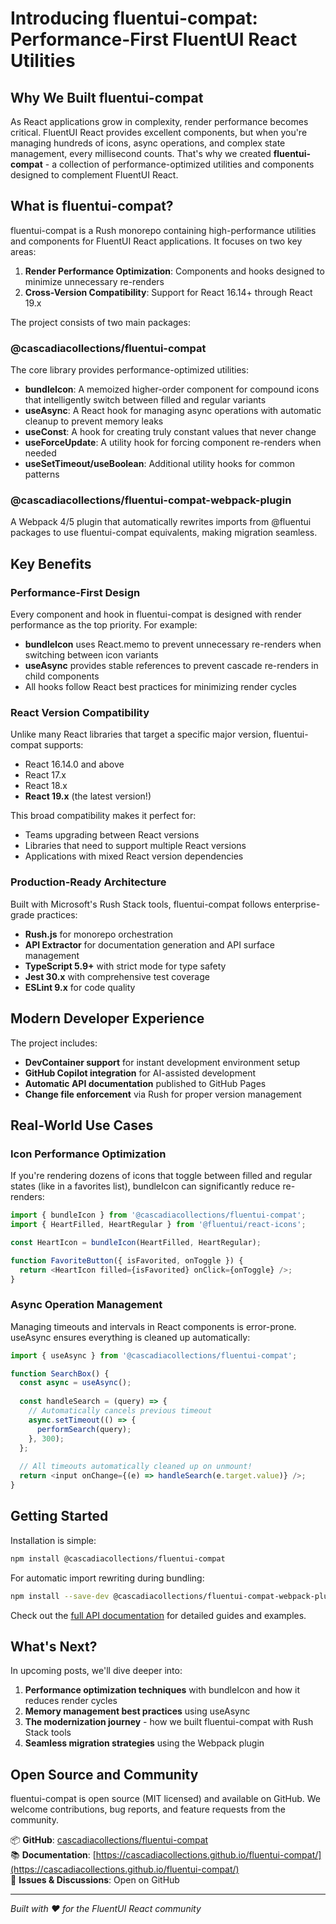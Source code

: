 # Introducing fluentui-compat: Performance-First FluentUI React Utilities

## Why We Built fluentui-compat

As React applications grow in complexity, render performance becomes critical. FluentUI React provides excellent components, but when you're managing hundreds of icons, async operations, and complex state management, every millisecond counts. That's why we created **fluentui-compat** - a collection of performance-optimized utilities and components designed to complement FluentUI React.

## What is fluentui-compat?

fluentui-compat is a Rush monorepo containing high-performance utilities and components for FluentUI React applications. It focuses on two key areas:

1. **Render Performance Optimization**: Components and hooks designed to minimize unnecessary re-renders
2. **Cross-Version Compatibility**: Support for React 16.14+ through React 19.x

The project consists of two main packages:

### @cascadiacollections/fluentui-compat

The core library provides performance-optimized utilities:

- **bundleIcon**: A memoized higher-order component for compound icons that intelligently switch between filled and regular variants
- **useAsync**: A React hook for managing async operations with automatic cleanup to prevent memory leaks
- **useConst**: A hook for creating truly constant values that never change
- **useForceUpdate**: A utility hook for forcing component re-renders when needed
- **useSetTimeout/useBoolean**: Additional utility hooks for common patterns

### @cascadiacollections/fluentui-compat-webpack-plugin

A Webpack 4/5 plugin that automatically rewrites imports from @fluentui packages to use fluentui-compat equivalents, making migration seamless.

## Key Benefits

### Performance-First Design

Every component and hook in fluentui-compat is designed with render performance as the top priority. For example:

- **bundleIcon** uses React.memo to prevent unnecessary re-renders when switching between icon variants
- **useAsync** provides stable references to prevent cascade re-renders in child components
- All hooks follow React best practices for minimizing render cycles

### React Version Compatibility

Unlike many React libraries that target a specific major version, fluentui-compat supports:

- React 16.14.0 and above
- React 17.x
- React 18.x
- **React 19.x** (the latest version!)

This broad compatibility makes it perfect for:
- Teams upgrading between React versions
- Libraries that need to support multiple React versions
- Applications with mixed React version dependencies

### Production-Ready Architecture

Built with Microsoft's Rush Stack tools, fluentui-compat follows enterprise-grade practices:

- **Rush.js** for monorepo orchestration
- **API Extractor** for documentation generation and API surface management
- **TypeScript 5.9+** with strict mode for type safety
- **Jest 30.x** with comprehensive test coverage
- **ESLint 9.x** for code quality

## Modern Developer Experience

The project includes:

- **DevContainer support** for instant development environment setup
- **GitHub Copilot integration** for AI-assisted development
- **Automatic API documentation** published to GitHub Pages
- **Change file enforcement** via Rush for proper version management

## Real-World Use Cases

### Icon Performance Optimization

If you're rendering dozens of icons that toggle between filled and regular states (like in a favorites list), bundleIcon can significantly reduce re-renders:

```typescript
import { bundleIcon } from '@cascadiacollections/fluentui-compat';
import { HeartFilled, HeartRegular } from '@fluentui/react-icons';

const HeartIcon = bundleIcon(HeartFilled, HeartRegular);

function FavoriteButton({ isFavorited, onToggle }) {
  return <HeartIcon filled={isFavorited} onClick={onToggle} />;
}
```

### Async Operation Management

Managing timeouts and intervals in React components is error-prone. useAsync ensures everything is cleaned up automatically:

```typescript
import { useAsync } from '@cascadiacollections/fluentui-compat';

function SearchBox() {
  const async = useAsync();
  
  const handleSearch = (query) => {
    // Automatically cancels previous timeout
    async.setTimeout(() => {
      performSearch(query);
    }, 300);
  };
  
  // All timeouts automatically cleaned up on unmount!
  return <input onChange={(e) => handleSearch(e.target.value)} />;
}
```

## Getting Started

Installation is simple:

```bash
npm install @cascadiacollections/fluentui-compat
```

For automatic import rewriting during bundling:

```bash
npm install --save-dev @cascadiacollections/fluentui-compat-webpack-plugin
```

Check out the [full API documentation](https://cascadiacollections.github.io/fluentui-compat/) for detailed guides and examples.

## What's Next?

In upcoming posts, we'll dive deeper into:

1. **Performance optimization techniques** with bundleIcon and how it reduces render cycles
2. **Memory management best practices** using useAsync
3. **The modernization journey** - how we built fluentui-compat with Rush Stack tools
4. **Seamless migration strategies** using the Webpack plugin

## Open Source and Community

fluentui-compat is open source (MIT licensed) and available on GitHub. We welcome contributions, bug reports, and feature requests from the community.

📦 **GitHub**: [cascadiacollections/fluentui-compat](https://github.com/cascadiacollections/fluentui-compat)  
📚 **Documentation**: [https://cascadiacollections.github.io/fluentui-compat/](https://cascadiacollections.github.io/fluentui-compat/)  
💬 **Issues & Discussions**: Open on GitHub

---

*Built with ❤️ for the FluentUI React community*
